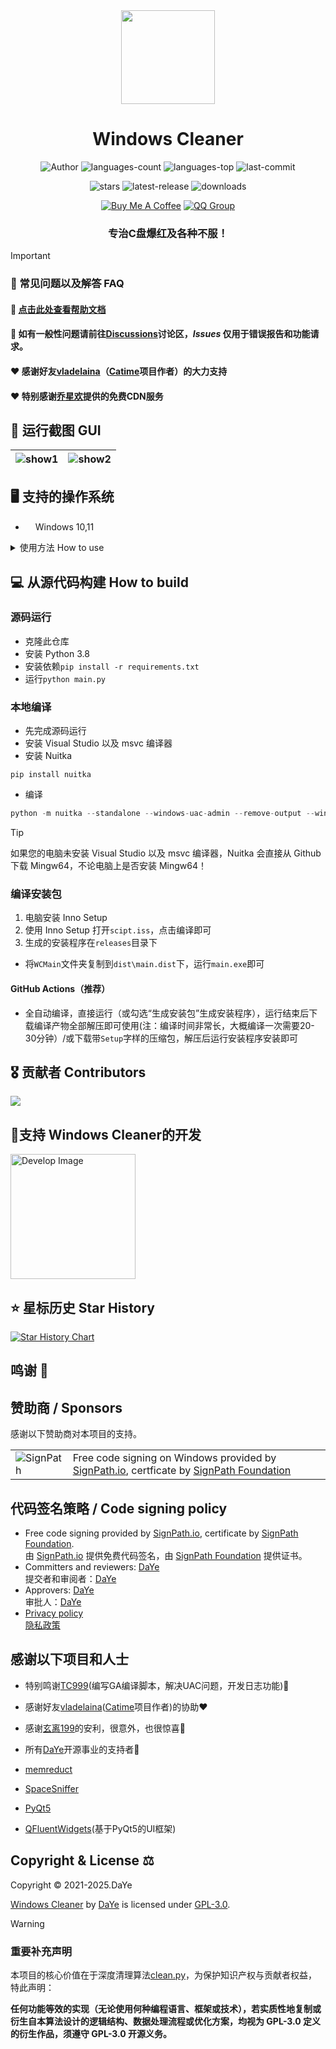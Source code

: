 <div align=center>
<img src="logo.png" width="150" height="150">

<h1>Windows Cleaner</h1>

<p>
<img src="https://img.shields.io/badge/Author-DaYe-orange" alt="Author" />
<img src="https://img.shields.io/github/languages/count/darkmatter2048/WindowsCleaner" alt="languages-count" />
<img src="https://img.shields.io/github/languages/top/darkmatter2048/WindowsCleaner?color=yellow" alt="languages-top" />
<img src="https://img.shields.io/github/last-commit/darkmatter2048/WindowsCleaner" alt="last-commit" />
</p>
<p>
<img src="https://img.shields.io/github/stars/darkmatter2048/WindowsCleaner" alt="stars" />
<img src="https://img.shields.io/github/v/release/darkmatter2048/WindowsCleaner" alt="latest-release" />
<img src="https://img.shields.io/github/downloads/darkmatter2048/WindowsCleaner/total" alt="downloads" />
</p>
<p>
<a href="https://dyblog.online/donate"><img src="https://img.shields.io/badge/Donate-Buy%20Me%20A%20Coffee-yellow" alt="Buy Me A Coffee" /></a>
<a href="http://qm.qq.com/cgi-bin/qm/qr?_wv=1027&k=Wgxe7QkwqIYfSkIqIP2hnwGHWKMdZY58&authKey=lam7sd2TUpdZ1VLrIR%2FyQzYYGcO3SDaLqDpIfWNw7hSA8Df0ZiyEWT5Wm3RTA6Rx&noverify=0&group_code=868824052"><img src="https://img.shields.io/badge/QQ群-868824052-blue" alt="QQ Group" /></a>
</p>

<h3>专治C盘爆红及各种不服！</h3>
</div>

> [!IMPORTANT]  
> 
> ### 📢 常见问题以及解答 FAQ
> #### 🔔 [点击此处查看帮助文档](https://dyblog.online/windowscleaner#faq)
> #### 🔔 如有一般性问题请前往[Discussions](https://github.com/darkmatter2048/WindowsCleaner/discussions)讨论区，***Issues* 仅用于错误报告和功能请求。**
> #### ❤️ 感谢好友[vladelaina](https://vladelaina.com/)（[Catime](https://catime.vladelaina.com/)项目作者）的大力支持
> #### ❤️ 特别感谢[乔星欢](https://www.qiaoxh.com/?from=dyblog.online)提供的免费CDN服务

## 🎨 运行截图 GUI
| ![show1](readme/s_light.png) | ![show2](readme/s_dark.png) |
|:----------------------:|:----------------------:|

## 🖥 支持的操作系统

- <img src="readme/windows.svg" width="16" height="16" />Windows 10,11

<details>
<summary>
使用方法 How to use
</summary>

### 下载安装包📦

[Windows Cleaner官网：https://wc.dyblog.online](https://wc.dyblog.online)

从[夸克网盘](https://pan.quark.cn/s/03e706cb753a)下载Windows Cleaner(amd64)的安装包。

或从[蓝奏云网盘](https://wwt.lanzn.com/b03xje5uf)下载Windows Cleaner(amd64)的安装包。

密码:4ar1

### 安装
一路Next即可，如果想以后方便打开可以勾选上`创建桌面快捷方式`选项。
</details>

## 💻 从源代码构建 How to build
### 源码运行
- 克隆此仓库
- 安装 Python 3.8
- 安装依赖`pip install -r requirements.txt`
- 运行`python main.py`
### 本地编译
- 先完成源码运行
- 安装 Visual Studio 以及 msvc 编译器
- 安装 Nuitka
```pip
pip install nuitka
```
- 编译
```python
python -m nuitka --standalone --windows-uac-admin --remove-output --windows-console-mode=“disable” --enable-plugins=“pyqt5” --output-dir=“dist” --main=“wincleaner.py” --windows-icon-from-ico=“icon.ico”
```
> [!tip]
>
> 如果您的电脑未安装 Visual Studio 以及 msvc 编译器，Nuitka 会直接从 Github 下载 Mingw64，不论电脑上是否安装 Mingw64！

### 编译安装包
1. 电脑安装 Inno Setup
2. 使用 Inno Setup 打开`scipt.iss`，点击编译即可
3. 生成的安装程序在`releases`目录下

- 将`WCMain`文件夹复制到`dist\main.dist`下，运行`main.exe`即可
#### GitHub Actions（推荐）
- 全自动编译，直接运行（或勾选“生成安装包”生成安装程序），运行结束后下载编译产物全部解压即可使用(注：编译时间非常长，大概编译一次需要20-30分钟）/或下载带`Setup`字样的压缩包，解压后运行安装程序安装即可

## 🎖 贡献者 Contributors

<a href="https://github.com/darkmatter2048/WindowsCleaner/graphs/contributors">
  <img src="https://contrib.rocks/image?repo=darkmatter2048/WindowsCleaner" />
</a>

## 🤝支持 Windows Cleaner的开发

[<img src="https://wc.dyblog.online/images/d.png" alt="Develop Image" style="width: 200px;"/>](https://dyblog.online/donate)

## ⭐ 星标历史 Star History

<a href="https://star-history.com/#darkmatter2048/WindowsCleaner&Date">
 <picture>
   <source media="(prefers-color-scheme: dark)" srcset="https://api.star-history.com/svg?repos=darkmatter2048/WindowsCleaner&type=Date&theme=dark" />
   <source media="(prefers-color-scheme: light)" srcset="https://api.star-history.com/svg?repos=darkmatter2048/WindowsCleaner&type=Date" />
   <img alt="Star History Chart" src="https://api.star-history.com/svg?repos=darkmatter2048/WindowsCleaner&type=Date" />
 </picture>
</a>

## 鸣谢 🥳
## 赞助商 / Sponsors

感谢以下赞助商对本项目的支持。

<table>
  <tr>
    <td>
      <img alt="SignPath" src="https://signpath.org/assets/favicon-50x50.png" />
    </td>
    <td>
    Free code signing on Windows provided by <a href="https://signpath.io">SignPath.io</a>, certficate by <a href="https://signpath.org/">SignPath Foundation</a>
    </td>
  </tr> 
</table>

## 代码签名策略 / Code signing policy

- Free code signing provided by [SignPath.io](https://about.signpath.io/), certificate by [SignPath Foundation](https://signpath.org/).<br/>
  由 [SignPath.io](https://about.signpath.io/) 提供免费代码签名，由 [SignPath Foundation](https://signpath.org/) 提供证书。
- Committers and reviewers: [DaYe](https://github.com/darkmatter2048)<br/>
  提交者和审阅者：[DaYe](https://github.com/darkmatter2048)
- Approvers: [DaYe](https://github.com/darkmatter2048)<br/>
  审批人：[DaYe](https://github.com/darkmatter2048)
- [Privacy policy](./readme/Privacy.md)<br/>
 [隐私政策](./readme/Privacy.md)

## 感谢以下项目和人士

- 特别鸣谢[TC999](https://github.com/TC999)(编写GA编译脚本，解决UAC问题，开发日志功能)🚀

- 感谢好友[vladelaina](https://vladelaina.com/)([Catime](https://catime.vladelaina.com/)项目作者)的协助❤️

- 感谢[玄离199](https://space.bilibili.com/67079745?from=dyblog.online)的安利，很意外，也很惊喜🥳

- 所有[DaYe](https://dyblog.online/)开源事业的支持者🥳

- [memreduct](https://github.com/henrypp/memreduct)

- [SpaceSniffer](https://www.uderzo.it/main_products/space_sniffer/)

- [PyQt5](https://www.qt.io/)

- [QFluentWidgets](https://qfluentwidgets.com/)(基于PyQt5的UI框架)


## Copyright & License ⚖

Copyright © 2021-2025.DaYe

[Windows Cleaner](https://wc.dyblog.online/) by [DaYe](https://dyblog.online/) is licensed under [GPL-3.0](LICENSE).

> [!warning]
>
> ### 重要补充声明
>
> 本项目的核心价值在于深度清理算法[clean.py](clean.py)，为保护知识产权与贡献者权益，特此声明：
>
> **任何功能等效的实现（无论使用何种编程语言、框架或技术），若实质性地复制或衍生自本算法设计的逻辑结构、数据处理流程或优化方案，均视为 GPL-3.0 定义的衍生作品，须遵守 GPL-3.0 开源义务。**
